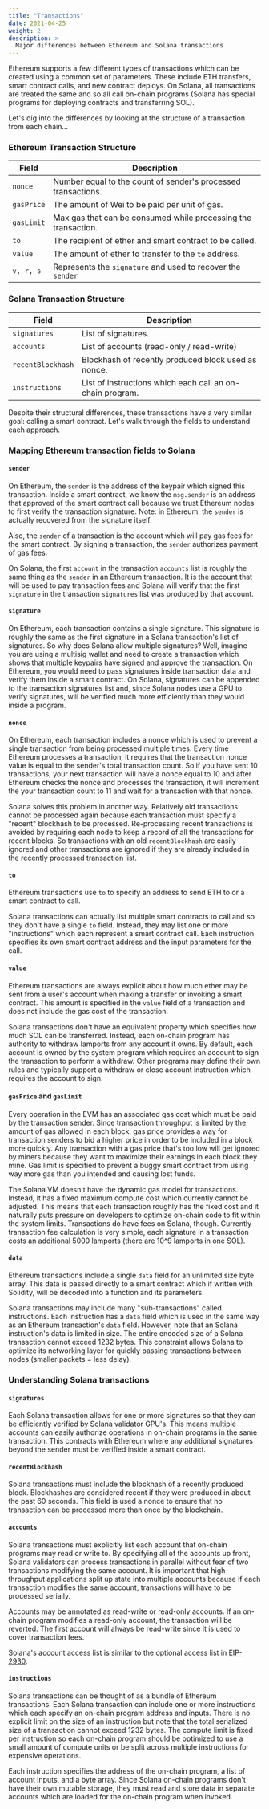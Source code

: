 ```yaml
---
title: "Transactions"
date: 2021-04-25
weight: 2
description: >
  Major differences between Ethereum and Solana transactions
---
```


Ethereum supports a few different types of transactions which can be created using a common set of parameters. These
include ETH transfers, smart contract calls, and new contract deploys. On Solana, all transactions are treated the
same and so all call on-chain programs (Solana has special programs for deploying contracts and transferring SOL).

Let's dig into the differences by looking at the structure of a transaction from each chain...

### Ethereum Transaction Structure

| Field      | Description                                                    |
|------------|----------------------------------------------------------------|
| `nonce`    | Number equal to the count of sender's processed transactions.  |
| `gasPrice` | The amount of Wei to be paid per unit of gas.                  |
| `gasLimit` | Max gas that can be consumed while processing the transaction. |
| `to`       | The recipient of ether and smart contract to be called.        |
| `value`    | The amount of ether to transfer to the `to` address.           |
| `v, r, s`  | Represents the `signature` and used to recover the `sender`    |

### Solana Transaction Structure

| Field             | Description                                                 |
|-------------------|-------------------------------------------------------------|
| `signatures`      | List of signatures.                                         |
| `accounts`        | List of accounts (read-only / read-write)                   |
| `recentBlockhash` | Blockhash of recently produced block used as nonce.         |
| `instructions`    | List of instructions which each call an on-chain program.   |

Despite their structural differences, these transactions have a very similar goal: calling a smart contract. Let's
walk through the fields to understand each approach.

### Mapping Ethereum transaction fields to Solana

#### `sender`

On Ethereum, the `sender` is the address of the keypair which signed this transaction. Inside a smart contract, we
know the `msg.sender` is an address that approved of the smart contract call because we trust Ethereum nodes to first
verify the transaction signature. Note: in Ethereum, the `sender` is actually recovered from the signature itself.

Also, the `sender` of a transaction is the account which will pay gas fees for the smart contract. By signing a
transaction, the `sender` authorizes payment of gas fees.

On Solana, the first `account` in the transaction `accounts` list is roughly the same thing as the `sender` in an
Ethereum transaction. It is the account that will be used to pay transaction fees and Solana will verify that the
first `signature` in the transaction `signatures` list was produced by that account.

#### `signature`

On Ethereum, each transaction contains a single signature. This signature is roughly the same as the first signature
in a Solana transaction's list of signatures. So why does Solana allow multiple signatures? Well, imagine you are
using a multisig wallet and need to create a transaction which shows that multiple keypairs have signed and approve
the transaction. On Ethereum, you would need to pass signatures inside transaction data and verify them inside a
smart contract. On Solana, signatures can be appended to the transaction signatures list and, since Solana nodes use
a GPU to verify signatures, will be verified much more efficiently than they would inside a program.

#### `nonce`

On Ethereum, each transaction includes a nonce which is used to prevent a single transaction from being processed
multiple times. Every time Ethereum processes a transaction, it requires that the transaction nonce value is equal to
the sender's total transaction count. So if you have sent 10 transactions, your next transaction will have a nonce
equal to 10 and after Ethereum checks the nonce and processes the transaction, it will increment the your transaction
count to 11 and wait for a transaction with that nonce.

Solana solves this problem in another way. Relatively old transactions cannot be processed again because each
transaction must specify a "recent" blockhash to be processed. Re-processing recent transactions is avoided by
requiring each node to keep a record of all the transactions for recent blocks. So transactions with an old
`recentBlockhash` are easily ignored and other transactions are ignored if they are already included in the recently
processed transaction list.

#### `to`

Ethereum transactions use `to` to specify an address to send ETH to or a smart contract to call.

Solana transactions can actually list multiple smart contracts to call and so they don't have a single `to` field.
Instead, they may list one or more "instructions" which each represent a smart contract call. Each instruction
specifies its own smart contract address and the input parameters for the call.

#### `value`

Ethereum transactions are always explicit about how much ether may be sent from a user's account when making a
transfer or invoking a smart contract. This amount is specified in the `value` field of a transaction and does not
include the gas cost of the transaction.

Solana transactions don't have an equivalent property which specifies how much SOL can be transferred. Instead, each
on-chain program has authority to withdraw lamports from any account it owns. By default, each account is owned by
the system program which requires an account to sign the transaction to perform a withdraw. Other programs may define
their own rules and typically support a withdraw or close account instruction which requires the account to sign.

#### `gasPrice` and `gasLimit`

Every operation in the EVM has an associated gas cost which must be paid by the transaction sender. Since transaction
throughput is limited by the amount of gas allowed in each block, gas price provides a way for transaction senders to
bid a higher price in order to be included in a block more quickly. Any transaction with a gas price that's too low
will get ignored by miners because they want to maximize their earnings in each block they mine. Gas limit is
specified to prevent a buggy smart contract from using way more gas than you intended and causing lost funds.

The Solana VM doesn't have the dynamic gas model for transactions. Instead, it has a fixed maximum compute cost which
currently cannot be adjusted. This means that each transaction roughly has the fixed cost and it naturally puts
pressure on developers to optimize on-chain code to fit within the system limits. Transactions do have fees on
Solana, though. Currently transaction fee calculation is very simple, each signature in a transaction costs an
additional 5000 lamports (there are 10^9 lamports in one SOL).

#### `data`

Ethereum transactions include a single `data` field for an unlimited size byte array. This data is passed directly to
a smart contract which if written with Solidity, will be decoded into a function and its parameters.

Solana transactions may include many "sub-transactions" called instructions. Each instruction has a `data` field
which is used in the same way as an Ethereum transaction's `data` field. However, note that an Solana instruction's
data is limited in size. The entire encoded size of a Solana transaction cannot exceed 1232 bytes. This constraint
allows Solana to optimize its networking layer for quickly passing transactions between nodes (smaller packets = less
delay).

### Understanding Solana transactions

#### `signatures`

Each Solana transaction allows for one or more signatures so that they can be efficiently verified by Solana
validator GPU's. This means multiple accounts can easily authorize operations in on-chain programs in the same
transaction. This contracts with Ethereum where any additional signatures beyond the sender must be verified inside a
smart contract.

#### `recentBlockhash`

Solana transactions must include the blockhash of a recently produced block. Blockhashes are considered recent if
they were produced in about the past 60 seconds. This field is used a nonce to ensure that no transaction can be
processed more than once by the blockchain.

#### `accounts`

Solana transactions must explicitly list each account that on-chain programs may read or write to. By specifying all
of the accounts up front, Solana validators can process transactions in parallel without fear of two transactions
modifying the same account. It is important that high-throughput applications split up state into multiple accounts
because if each transaction modifies the same account, transactions will have to be processed serially.

Accounts may be annotated as read-write or read-only accounts. If an on-chain program modifies a read-only account,
the transaction will be reverted. The first account will always be read-write since it is used to cover transaction
fees.

Solana's account access list is similar to the optional access list in
[EIP-2930](https://eips.ethereum.org/EIPS/eip-2930).

#### `instructions`

Solana transactions can be thought of as a bundle of Ethereum transactions. Each Solana transaction can include one
or more instructions which each specify an on-chain program address and inputs. There is no explicit limit on the
size of an instruction but note that the total serialized size of a transaction cannot exceed 1232 bytes. The compute
limit is fixed per instruction so each on-chain program should be optimized to use a small amount of compute units or
be split across multiple instructions for expensive operations.

Each instruction specifies the address of the on-chain program, a list of account inputs, and a byte array. Since
Solana on-chain programs don't have their own mutable storage, they must read and store data in separate accounts
which are loaded for the on-chain program when invoked.
